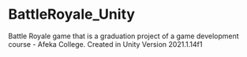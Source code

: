 # BattleRoyale_Unity
Battle Royale game that is a graduation project of a game development course - Afeka College.
Created in Unity Version 2021.1.14f1
